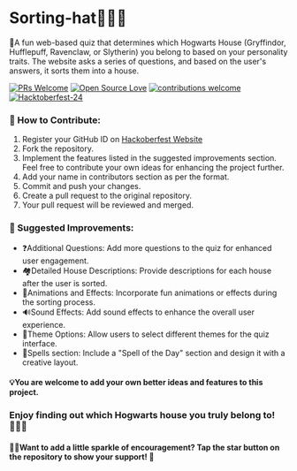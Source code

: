 # Sorting-hat🎩🧙‍♀️

📌A fun web-based quiz that determines which Hogwarts House (Gryffindor, Hufflepuff, Ravenclaw, or Slytherin) you belong
to based on your personality traits. The website asks a series of questions, and based on the user's answers, it sorts
them into a house.


<div align="left">

[![PRs Welcome](https://img.shields.io/badge/PRs-Welcome-brightgreen.svg?style=flat&logo=github)](https://github.com/d-coder111/sorting-hat)
[![Open Source Love](https://img.shields.io/badge/Open%20Source-%F0%9F%A4%8D-Green)](https://github.com/d-coder111/sorting-hat)
[![contributions welcome](https://img.shields.io/static/v1.svg?label=Contributions&message=Welcome&color=0059b3)](https://github.com/d-coder111/sorting-hat)
[![Hacktoberfest-24](https://img.shields.io/static/v1.svg?label=Hacktoberfest-24&message=Accepted&color=red)](https://github.com/d-coder111/sorting-hat)

</div>

### 🌟 How to Contribute:

1. Register your GitHub ID on [Hackoberfest Website](https://hacktoberfest.com/auth/)
2. Fork the repository.
3. Implement the features listed in the suggested improvements section. Feel free to contribute your own ideas for
   enhancing the project further.
4. Add your name in contributors section as per the format.
5. Commit and push your changes.
6. Create a pull request to the original repository.
7. Your pull request will be reviewed and merged.

### 🎯 Suggested Improvements:

- ❓Additional Questions: Add more questions to the quiz for enhanced user engagement.
- 🏘Detailed House Descriptions: Provide descriptions for each house after the user is sorted.
- 💖Animations and Effects: Incorporate fun animations or effects during the sorting process.
- 🔊Sound Effects: Add sound effects to enhance the overall user experience.
- 💫Theme Options: Allow users to select different themes for the quiz interface.
- 🔮Spells section: Include a "Spell of the Day" section and design it with a creative layout.

#### 💡You are welcome to add your own better ideas and features to this project.

### Enjoy finding out which Hogwarts house you truly belong to!🧙‍♂️✨

#### 💟😊Want to add a little sparkle of encouragement? Tap the star button on the repository to show your support! 🌟
